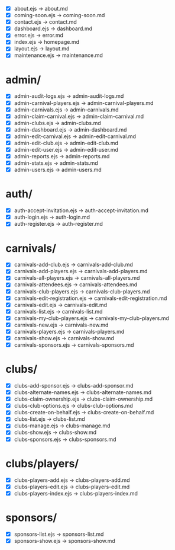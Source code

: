 - [x] about.ejs → about.md
- [x] coming-soon.ejs → coming-soon.md
- [x] contact.ejs → contact.md
- [x] dashboard.ejs → dashboard.md
- [x] error.ejs → error.md
- [x] index.ejs → homepage.md
- [x] layout.ejs → layout.md
- [x] maintenance.ejs → maintenance.md

# admin/
- [x] admin-audit-logs.ejs → admin-audit-logs.md
- [x] admin-carnival-players.ejs → admin-carnival-players.md
- [x] admin-carnivals.ejs → admin-carnivals.md
- [x] admin-claim-carnival.ejs → admin-claim-carnival.md
- [x] admin-clubs.ejs → admin-clubs.md
- [x] admin-dashboard.ejs → admin-dashboard.md
- [x] admin-edit-carnival.ejs → admin-edit-carnival.md
- [x] admin-edit-club.ejs → admin-edit-club.md
- [x] admin-edit-user.ejs → admin-edit-user.md
- [x] admin-reports.ejs → admin-reports.md
- [x] admin-stats.ejs → admin-stats.md
- [x] admin-users.ejs → admin-users.md

# auth/
- [x] auth-accept-invitation.ejs → auth-accept-invitation.md
- [x] auth-login.ejs → auth-login.md
- [x] auth-register.ejs → auth-register.md

# carnivals/
- [x] carnivals-add-club.ejs → carnivals-add-club.md
- [x] carnivals-add-players.ejs → carnivals-add-players.md
- [x] carnivals-all-players.ejs → carnivals-all-players.md
- [x] carnivals-attendees.ejs → carnivals-attendees.md
- [x] carnivals-club-players.ejs → carnivals-club-players.md
- [x] carnivals-edit-registration.ejs → carnivals-edit-registration.md
- [x] carnivals-edit.ejs → carnivals-edit.md
- [x] carnivals-list.ejs → carnivals-list.md
- [x] carnivals-my-club-players.ejs → carnivals-my-club-players.md
- [x] carnivals-new.ejs → carnivals-new.md
- [x] carnivals-players.ejs → carnivals-players.md
- [x] carnivals-show.ejs → carnivals-show.md
- [x] carnivals-sponsors.ejs → carnivals-sponsors.md

# clubs/
- [x] clubs-add-sponsor.ejs → clubs-add-sponsor.md
- [x] clubs-alternate-names.ejs → clubs-alternate-names.md
- [x] clubs-claim-ownership.ejs → clubs-claim-ownership.md
- [x] clubs-club-options.ejs → clubs-club-options.md
- [x] clubs-create-on-behalf.ejs → clubs-create-on-behalf.md
- [x] clubs-list.ejs → clubs-list.md
- [x] clubs-manage.ejs → clubs-manage.md
- [x] clubs-show.ejs → clubs-show.md
- [x] clubs-sponsors.ejs → clubs-sponsors.md

# clubs/players/
- [x] clubs-players-add.ejs → clubs-players-add.md
- [x] clubs-players-edit.ejs → clubs-players-edit.md
- [x] clubs-players-index.ejs → clubs-players-index.md

# sponsors/
- [x] sponsors-list.ejs → sponsors-list.md
- [x] sponsors-show.ejs → sponsors-show.md